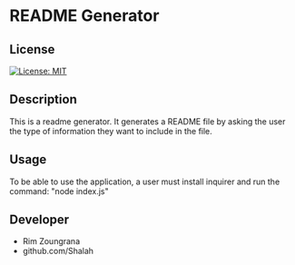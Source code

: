 # README Generator

## License

[![License: MIT](https://img.shields.io/badge/License-MIT-yellow.svg)](https://opensource.org/licenses/MIT)

## Description
This is a readme generator. It generates a README file by asking the user the type of information they want to include in the file. 

## Usage
To be able to use the application, a user must install inquirer and run the command: "node index.js"

## Developer
- Rim Zoungrana
- github.com/Shalah



